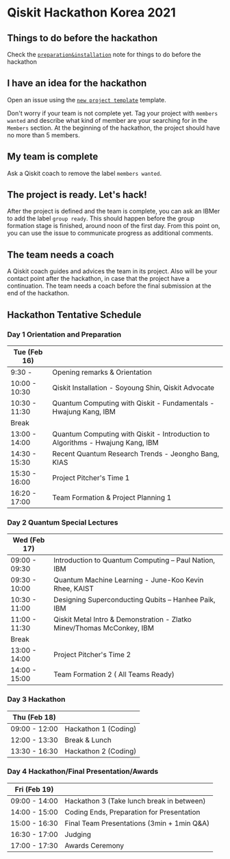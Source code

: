 # Qiskit Hackathon Korea 2021

## Things to do before the hackathon

Check the [`preparation&installation`](preparation%26installation.md) note for things to do before the hackathon

## I have an idea for the hackathon

Open an issue using the [`new project template`](https://github.com/qiskit-community/qiskit-hackathon-korea-21/issues/new?assignees=&labels=members+wanted&template=new-project-template.md&title=Project+name) template.

Don't worry if your team is not complete yet.
Tag your project with `members wanted` and describe what kind of member are your searching for in the `Members` section.
At the beginning of the hackathon, the project should have no more than 5 members.

## My team is complete

Ask a Qiskit coach to remove the label `members wanted`.

## The project is ready. Let's hack!

After the project is defined and the team is complete, you can ask an IBMer to add the label `group ready`. This should happen before the group formation stage is finished, around noon of the first day. From this point on, you can use the issue to communicate progress as additional comments.

## The team needs a coach

A Qiskit coach guides and advices the team in its project.
Also will be your contact point after the hackathon, in case that the project have a continuation.
The team needs a coach before the final submission at the end of the hackathon.


## Hackathon Tentative Schedule
### Day 1 Orientation and Preparation
|  Tue (Feb 16)|  |
| -------------- | --------------------------------- |
| 9:30 - | Opening remarks & Orientation|
| 10:00 - 10:30 | Qiskit Installation - Soyoung Shin, Qiskit Advocate|
| 10:30 - 11:30 | Quantum Computing with Qiskit - Fundamentals - Hwajung Kang, IBM|
| Break | |
| 13:00 - 14:00 | Quantum Computing with Qiskit - Introduction to Algorithms - Hwajung Kang, IBM|
| 14:30 - 15:30 | Recent Quantum Research Trends - Jeongho Bang, KIAS|
| 15:30 - 16:00 | Project Pitcher's Time 1|
| 16:20 - 17:00 | Team Formation & Project Planning 1|

### Day 2 Quantum Special Lectures
| Wed (Feb 17)|  |
| -------------- | --------------------------------- |
| 09:00 - 09:30 | Introduction to Quantum Computing – Paul Nation, IBM |
| 09:30 - 10:00 | Quantum Machine Learning -  June-Koo Kevin Rhee, KAIST |
| 10:30 - 11:00 | Designing Superconducting Qubits – Hanhee Paik, IBM|
| 11:00 - 11:30 | Qiskit Metal Intro & Demonstration - Zlatko Minev/Thomas McConkey, IBM |
| Break | |
| 13:00 - 14:00 | Project Pitcher's Time 2|
| 14:00 - 15:00 | Team Formation 2 ( All Teams Ready) |

### Day 3 Hackathon
| Thu (Feb 18) |  |
| -------------- | --------------------------------- |
| 09:00 - 12:00 | Hackathon 1 (Coding) |
| 12:00 - 13:30 | Break & Lunch |
| 13:30 - 16:30 | Hackathon 2 (Coding) |

### Day 4 Hackathon/Final Presentation/Awards
| Fri (Feb 19) |  |
| -------------- | --------------------------------- |
| 09:00 - 14:00 | Hackathon 3 (Take lunch break in between) |
| 14:00 - 15:00 | Coding Ends, Preparation for Presentation |
| 15:00 - 16:30 | Final Team Presentations (3min + 1min Q&A) |
| 16:30 - 17:00 | Judging|
| 17:00 - 17:30 | Awards Ceremony|
